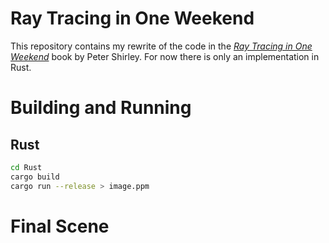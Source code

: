 # Ray Tracing in One Weekend
This repository contains my rewrite of the code in the [_Ray Tracing in One Weekend_](https://raytracing.github.io/books/RayTracingInOneWeekend.html) book by Peter Shirley. For now there is only an implementation in Rust.

# Building and Running
## Rust
```bash
cd Rust
cargo build
cargo run --release > image.ppm
```

# Final Scene
